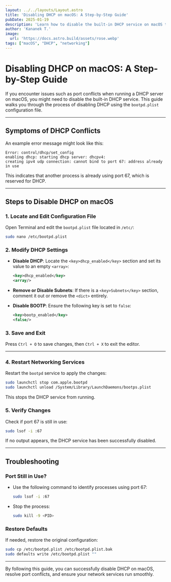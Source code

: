```yaml
---
layout: ../../layouts/Layout.astro
title: 'Disabling DHCP on macOS: A Step-by-Step Guide'
pubDate: 2025-01-19
description: 'Learn how to disable the built-in DHCP service on macOS to avoid port conflicts.'
author: 'Kananek T.'
image:
  url: 'https://docs.astro.build/assets/rose.webp'
tags: ["macOS", "DHCP", "networking"]
---
```

# Disabling DHCP on macOS: A Step-by-Step Guide

If you encounter issues such as port conflicts when running a DHCP server on macOS, you might need to disable the built-in DHCP service. This guide walks you through the process of disabling DHCP using the `bootpd.plist` configuration file.

---

## Symptoms of DHCP Conflicts

An example error message might look like this:

```
Error: control/dhcp/set_config 
enabling dhcp: starting dhcp server: dhcpv4:
creating ipv4 udp connection: cannot bind to port 67: address already in use
```

This indicates that another process is already using port 67, which is reserved for DHCP.

---

## Steps to Disable DHCP on macOS

### 1. **Locate and Edit Configuration File**

Open Terminal and edit the `bootpd.plist` file located in `/etc/`:

```bash
sudo nano /etc/bootpd.plist
```

### 2. **Modify DHCP Settings**

- **Disable DHCP**:
  Locate the `<key>dhcp_enabled</key>` section and set its value to an empty `<array>`:
  ```xml
  <key>dhcp_enabled</key>
  <array/>
  ```

- **Remove or Disable Subnets**:
  If there is a `<key>Subnets</key>` section, comment it out or remove the `<dict>` entirely.

- **Disable BOOTP**:
  Ensure the following key is set to `false`:
  ```xml
  <key>bootp_enabled</key>
  <false/>
  ```

### 3. **Save and Exit**

Press `Ctrl + O` to save changes, then `Ctrl + X` to exit the editor.

---

### 4. **Restart Networking Services**

Restart the `bootpd` service to apply the changes:

```bash
sudo launchctl stop com.apple.bootpd
sudo launchctl unload /System/Library/LaunchDaemons/bootps.plist
```

This stops the DHCP service from running.

### 5. **Verify Changes**

Check if port 67 is still in use:

```bash
sudo lsof -i :67
```

If no output appears, the DHCP service has been successfully disabled.

---

## Troubleshooting

### Port Still in Use?
- Use the following command to identify processes using port 67:
  ```bash
  sudo lsof -i :67
  ```
- Stop the process:
  ```bash
  sudo kill -9 <PID>
  ```

### Restore Defaults
If needed, restore the original configuration:

```bash
sudo cp /etc/bootpd.plist /etc/bootpd.plist.bak
sudo defaults write /etc/bootpd.plist ""
```

---

By following this guide, you can successfully disable DHCP on macOS, resolve port conflicts, and ensure your network services run smoothly.

